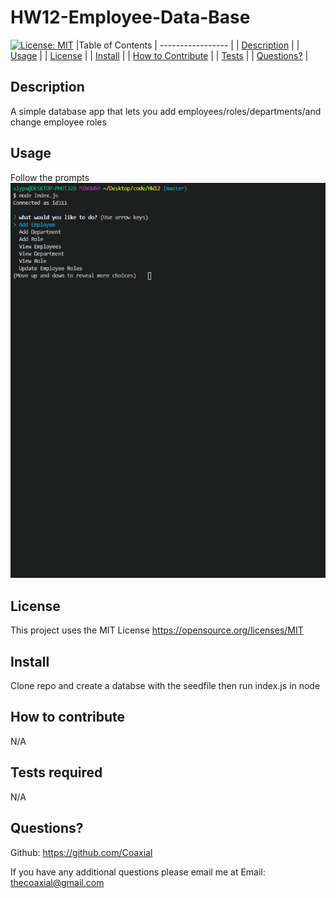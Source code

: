 # HW12-Employee-Data-Base 
     
[![License: MIT](https://img.shields.io/badge/License-MIT-yellow.svg)](https://opensource.org/licenses/MIT) 
  |Table of Contents
  | -----------------                                                                                     |
  | [Description](https://github.com/TheCoaxial/HW-Professional-README-Generator#description)             |
  | [Usage](https://github.com/TheCoaxial/HW-Professional-README-Generator#usage)                         |
  | [License](https://github.com/TheCoaxial/HW-Professional-README-Generator#license)                     |
  | [Install](https://github.com/TheCoaxial/HW-Professional-README-Generator#install)                     |
  | [How to Contribute](https://github.com/TheCoaxial/HW-Professional-README-Generator#how-to-contribute) |
  | [Tests](https://github.com/TheCoaxial/HW-Professional-README-Generator#tests-required)                |
  | [Questions?](https://github.com/TheCoaxial/HW-Professional-README-Generator#questions)                |

  ## Description
  A simple database app that lets you add employees/roles/departments/and change employee roles  
  
  ## Usage
  Follow the prompts
  ![](Demo.gif)

  ## License
  This project uses the MIT License 
           https://opensource.org/licenses/MIT
                  
    
  ## Install
  Clone repo and create a databse with the seedfile then run index.js in node   
    
  ## How to contribute
  N/A

  ## Tests required
  N/A
    
  ## Questions?
  Github: https://github.com/Coaxial

  If you have any additional questions please email me at
  Email: thecoaxial@gmail.com

  

